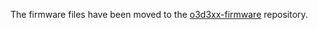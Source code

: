 The firmware files have been moved to the
[o3d3xx-firmware](https://github.com/lovepark/o3d3xx-firmware) repository.
